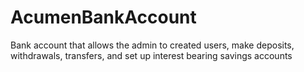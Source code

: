 # AcumenBankAccount
Bank account that allows the admin to created users, make deposits, withdrawals, transfers, and set up interest bearing savings accounts
